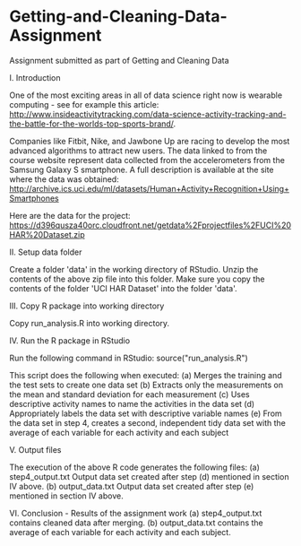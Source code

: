 # Getting-and-Cleaning-Data-Assignment
Assignment submitted as part of Getting and Cleaning Data

I. Introduction

One of the most exciting areas in all of data science right now is wearable computing - see for example this article: http://www.insideactivitytracking.com/data-science-activity-tracking-and-the-battle-for-the-worlds-top-sports-brand/. 

Companies like Fitbit, Nike, and Jawbone Up are racing to develop the most advanced algorithms to attract new users. The data linked to from the course website represent data collected from the accelerometers from the Samsung Galaxy S smartphone. A full description is available at the site where the data was obtained:
http://archive.ics.uci.edu/ml/datasets/Human+Activity+Recognition+Using+Smartphones 

Here are the data for the project:
https://d396qusza40orc.cloudfront.net/getdata%2Fprojectfiles%2FUCI%20HAR%20Dataset.zip 

II. Setup data folder

Create a folder 'data' in the working directory of RStudio. Unzip the contents of the above zip file into this folder. Make sure you copy the contents of the folder 'UCI HAR Dataset' into the folder 'data'. 

III. Copy R package into working directory

Copy run_analysis.R into working directory. 

IV. Run the R package in RStudio

Run the following command in RStudio: 
    source("run_analysis.R")

This script does the following when executed:
    (a) Merges the training and the test sets to create one data set
    (b) Extracts only the measurements on the mean and standard deviation for each measurement
    (c) Uses descriptive activity names to name the activities in the data set
    (d) Appropriately labels the data set with descriptive variable names
    (e) From the data set in step 4, creates a second, independent tidy data set with the average of each variable for each activity and each subject

V. Output files

The execution of the above R code generates the following files: 
    (a) step4_output.txt
        Output data set created after step (d) mentioned in section IV above.
    (b) output_data.txt
        Output data set created after step (e) mentioned in section IV above.

VI. Conclusion - Results of the assignment work
    (a) step4_output.txt contains cleaned data after merging.
    (b) output_data.txt contains the average of each variable for each activity and each subject.

